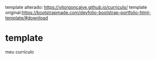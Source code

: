 template alterado: https://vitorgoncalve.github.io/curriculo/ template original:https://bootstrapmade.com/devfolio-bootstrap-portfolio-html-template/#download
# template
meu currículo
